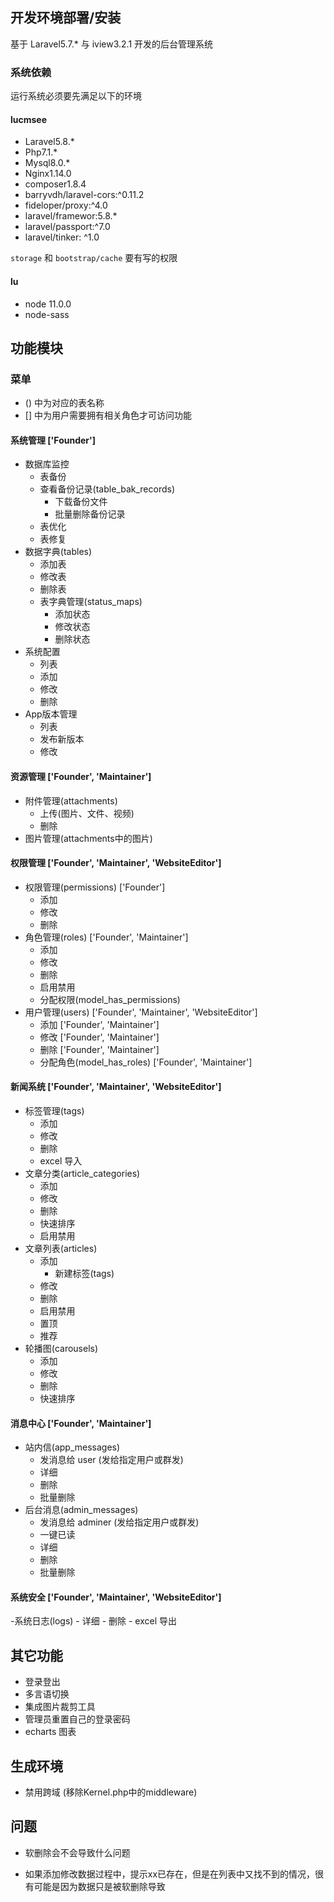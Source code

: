 ## 开发环境部署/安装

基于 Laravel5.7.* 与 iview3.2.1 开发的后台管理系统

### 系统依赖

运行系统必须要先满足以下的环境

####  lucmsee

- Laravel5.8.*
- Php7.1.*
- Mysql8.0.*
- Nginx1.14.0
- composer1.8.4
- barryvdh/laravel-cors:^0.11.2
- fideloper/proxy:^4.0
- laravel/framewor:5.8.*
- laravel/passport:^7.0
- laravel/tinker: ^1.0

`storage` 和 `bootstrap/cache` 要有写的权限


#### lu 

- node 11.0.0
- node-sass 
 

## 功能模块

### 菜单

- () 中为对应的表名称
- [] 中为用户需要拥有相关角色才可访问功能

#### 系统管理 ['Founder']
- 数据库监控
    - 表备份
    - 查看备份记录(table_bak_records)
        - 下载备份文件
        - 批量删除备份记录
    - 表优化
    - 表修复
- 数据字典(tables)
    - 添加表
    - 修改表
    - 删除表
    - 表字典管理(status_maps)
        - 添加状态
        - 修改状态
        - 删除状态
- 系统配置
    - 列表
    - 添加
    - 修改
    - 删除
- App版本管理
    - 列表
    - 发布新版本
    - 修改

#### 资源管理 ['Founder', 'Maintainer']
- 附件管理(attachments)
    - 上传(图片、文件、视频)
    - 删除
- 图片管理(attachments中的图片)

#### 权限管理 ['Founder', 'Maintainer', 'WebsiteEditor']
- 权限管理(permissions) ['Founder']
    - 添加
    - 修改
    - 删除
- 角色管理(roles) ['Founder', 'Maintainer']
    - 添加
    - 修改
    - 删除
    - 启用禁用
    - 分配权限(model_has_permissions)
- 用户管理(users) ['Founder', 'Maintainer', 'WebsiteEditor']
    - 添加  ['Founder', 'Maintainer']
    - 修改  ['Founder', 'Maintainer']
    - 删除  ['Founder', 'Maintainer']
    - 分配角色(model_has_roles) ['Founder', 'Maintainer']

#### 新闻系统 ['Founder', 'Maintainer', 'WebsiteEditor']
- 标签管理(tags)
    - 添加
    - 修改
    - 删除
    - excel 导入
- 文章分类(article_categories)
    - 添加
    - 修改
    - 删除
    - 快速排序
    - 启用禁用
- 文章列表(articles)
    - 添加
        - 新建标签(tags)
    - 修改
    - 删除
    - 启用禁用
    - 置顶
    - 推荐
- 轮播图(carousels)
    - 添加
    - 修改
    - 删除
    - 快速排序

#### 消息中心 ['Founder', 'Maintainer']
- 站内信(app_messages)
    - 发消息给 user (发给指定用户或群发)
    - 详细
    - 删除
    - 批量删除
- 后台消息(admin_messages)
    - 发消息给 adminer (发给指定用户或群发)
    - 一键已读
    - 详细
    - 删除
    - 批量删除
    

#### 系统安全 ['Founder', 'Maintainer', 'WebsiteEditor']
-系统日志(logs)
    - 详细
    - 删除
    - excel 导出

## 其它功能

- 登录登出
- 多言语切换
- 集成图片裁剪工具
- 管理员重置自己的登录密码
- echarts 图表



## 生成环境

- 禁用跨域 (移除Kernel.php中的middleware)

## 问题

- 软删除会不会导致什么问题

- 如果添加修改数据过程中，提示xx已存在，但是在列表中又找不到的情况，很有可能是因为数据只是被软删除导致
